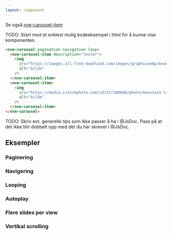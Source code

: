 ```yaml
---
layout: component
---
```


Se også [nve-carousel-item](./nve-carousel-item.html)

TODO: Start med et enklest mulig kodeeksempel i html for å kunne vise komponenten.
<CodeExamplePreview>

```html
<nve-carousel pagination navigation loop>
  <nve-carousel-item description="tester">
    <img
      src="https://images.all-free-download.com/images/graphicwebp/beach_cloud_dawn_horizon_horizontal_landscape_ocean_601821.webp"
      alt="bilde"
    />
  </nve-carousel-item>
  <nve-carousel-item>
    <img
      src="https://media.istockphoto.com/id/517188688/photo/mountain-landscape.jpg?s=612x612&w=0&k=20&c=A63koPKaCyIwQWOTFBRWXj_PwCrR4cEoOw2S9Q7yVl8="
      alt="bilde"
    />
  </nve-carousel-item>
</nve-carousel>
```

</CodeExamplePreview>

TODO: Skriv evt. generelle tips som ikke passer å ha i @JsDoc. Pass på at det ikke blir dobbelt opp med det du har skrevet i @JsDoc.

## Eksempler

### Paginering

### Navigering

### Looping

### Autoplay

### Flere slides per view

### Vertikal scrolling
